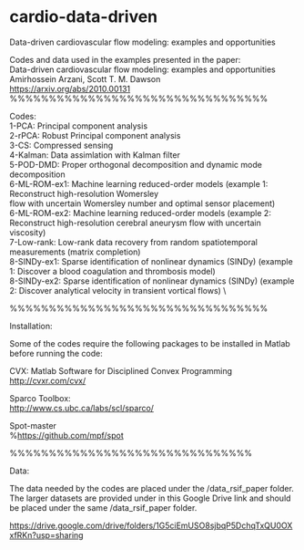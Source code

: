 # cardio-data-driven
Data-driven cardiovascular flow modeling: examples and opportunities 

Codes and data used in the examples presented in the paper: \
Data-driven cardiovascular flow modeling: examples and opportunities \
Amirhossein Arzani, Scott T. M. Dawson \
https://arxiv.org/abs/2010.00131   \
%%%%%%%%%%%%%%%%%%%%%%%%%%%%%%%%% 

Codes: \
1-PCA: Principal component analysis \
2-rPCA: Robust Principal component analysis \
3-CS: Compressed sensing \
4-Kalman: Data assimlation with Kalman filter \
5-POD-DMD: Proper orthogonal decomposition and dynamic mode decomposition \
6-ML-ROM-ex1: Machine learning reduced-order models (example 1: Reconstruct high-resolution Womersley  \
flow with uncertain Womersley number and optimal sensor placement) \
6-ML-ROM-ex2: Machine learning reduced-order models (example 2: Reconstruct high-resolution cerebral aneurysm 
flow with uncertain viscosity) \
7-Low-rank: Low-rank data recovery from random spatiotemporal measurements (matrix completion) \
8-SINDy-ex1: Sparse identification of nonlinear dynamics (SINDy) (example 1: Discover a blood coagulation and thrombosis model) \
8-SINDy-ex2: Sparse identification of nonlinear dynamics (SINDy) (example 2: Discover analytical velocity in transient vortical flows) \

%%%%%%%%%%%%%%%%%%%%%%%%%%%%%%%%% 

Installation:

Some of the codes require the following packages to be installed in Matlab before running the code: 

CVX: Matlab Software for Disciplined Convex Programming \
http://cvxr.com/cvx/

Sparco Toolbox: \
http://www.cs.ubc.ca/labs/scl/sparco/

Spot-master \
%https://github.com/mpf/spot

%%%%%%%%%%%%%%%%%%%%%%%%%%%%%%%

Data:

The data needed by the codes are placed under the /data_rsif_paper folder. \
The larger datasets are provided under in this Google Drive link and should be placed under the same /data_rsif_paper folder. 

https://drive.google.com/drive/folders/1G5ciEmUSO8sjbqP5DchqTxQU0OXxfRKn?usp=sharing
